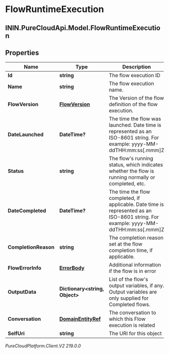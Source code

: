 # FlowRuntimeExecution

## ININ.PureCloudApi.Model.FlowRuntimeExecution

## Properties

|Name | Type | Description | Notes|
|------------ | ------------- | ------------- | -------------|
| **Id** | **string** | The flow execution ID | [optional] |
| **Name** | **string** | The flow execution name. | [optional] |
| **FlowVersion** | [**FlowVersion**](FlowVersion) | The Version of the flow definition of the flow execution. | |
| **DateLaunched** | **DateTime?** | The time the flow was launched. Date time is represented as an ISO-8601 string. For example: yyyy-MM-ddTHH:mm:ss[.mmm]Z | |
| **Status** | **string** | The flow&#39;s running status, which indicates whether the flow is running normally or completed, etc. | |
| **DateCompleted** | **DateTime?** | The time the flow completed, if applicable. Date time is represented as an ISO-8601 string. For example: yyyy-MM-ddTHH:mm:ss[.mmm]Z | [optional] |
| **CompletionReason** | **string** | The completion reason set at the flow completion time, if applicable. | [optional] |
| **FlowErrorInfo** | [**ErrorBody**](ErrorBody) | Additional information if the flow is in error | [optional] |
| **OutputData** | **Dictionary&lt;string, Object&gt;** | List of the flow&#39;s output variables, if any. Output variables are only supplied for Completed flows. | [optional] |
| **Conversation** | [**DomainEntityRef**](DomainEntityRef) | The conversation to which this Flow execution is related | [optional] |
| **SelfUri** | **string** | The URI for this object | [optional] |



_PureCloudPlatform.Client.V2 219.0.0_
